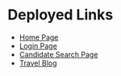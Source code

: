 <h1>Deployed Links</h1>
<ul>
  <li><a href="https://homepage-rohit.netlify.app/">Home Page</a></li>
  <li><a href="https://loginpage-rohit.netlify.app/">Login Page</a></li>
  <li><a href="https://candidatesearch-rohit.netlify.app/">Candidate Search Page</a></li>
  <li><a href="https://courageous-lokum-23354f.netlify.app/">Travel Blog</a></li>
</ul>

